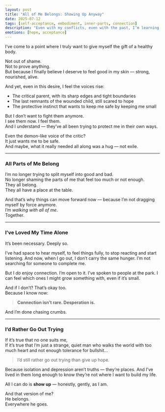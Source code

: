 ```yaml
---
layout: post
title: "All of Me Belongs: Showing Up Anyway"
date: 2025-07-12
tags: [self-acceptance, embodiment, inner-parts, connection]
description: "Even with my conflicts, even with the past, I’m learning to show up in the world as I am — because all of me belongs."
emotions: [hope, acceptance]
---
```


I’ve come to a point where I truly want to give myself the gift of a healthy body.

Not out of shame.  
Not to prove anything.  
But because I finally believe I deserve to feel good in my skin — strong, nourished, alive.

And yet, even in this desire, I feel the voices rise:
- The critical parent, with its sharp edges and tight boundaries  
- The last remnants of the wounded child, still scared to hope  
- The protective instinct that wants to keep me safe by keeping me small

But I don’t want to fight them anymore.  
I see them now. I feel them.  
And I understand — they’ve all been trying to protect me in their own ways.

Even the demon-like voice of the critic?  
It just wants me to be safe.  
And maybe, what it really needed all along was a hug — not exile.

---

### All Parts of Me Belong

I’m no longer trying to split myself into good and bad.  
No longer shaming the parts of me that feel too much or not enough.  
They all belong.  
They all have a place at the table.

And that’s why things can move forward now — because I’m not dragging myself by force anymore.  
I’m *walking with all of me*.  
Together.

---

### I’ve Loved My Time Alone

It’s been necessary. Deeply so.

I’ve had space to hear myself, to feel things fully, to stop reacting and start listening. And now, when I go out, I don’t carry the same hunger. I’m not searching for someone to complete me.

But I *do* enjoy connection. I’m open to it. I’ve spoken to people at the park. I can feel which ones I might grow something with, even if it’s small.

And if I don’t? That’s okay too.  
Because I know now:

> **Connection isn’t rare. Desperation is.**

And I’m done chasing crumbs.

---

### I’d Rather Go Out Trying

If it’s true that no one suits me,  
If it’s true that I’m just a strange, quiet man who walks the world with too much heart and not enough tolerance for bullshit…

> I’d still rather go out trying than give up hope.

Because isolation and depression aren’t truths — they’re places. And I’ve lived in them long enough to know they’re not where I want to build my life.

All I can do is **show up** — honestly, gently, as I am.

And that version of me?  
He belongs.  
Everywhere he goes. 